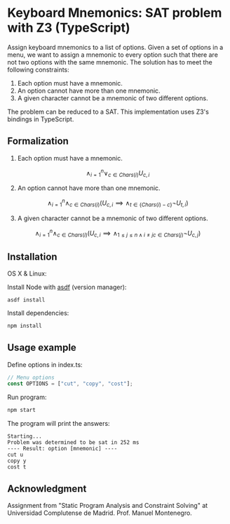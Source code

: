 # Keyboard Mnemonics: SAT problem with Z3 (TypeScript)

Assign keyboard mnemonics to a list of options. Given a set of options in a menu, we want to assign
a mnemonic to every option such that there are not two options with the same mnemonic. The solution
has to meet the following constraints:

1. Each option must have a mnemonic.
2. An option cannot have more than one mnemonic.
3. A given character cannot be a mnemonic of two different options.

The problem can be reduced to a SAT. This implementation uses Z3's bindings in TypeScript.

## Formalization

1. Each option must have a mnemonic.

$$
  \land_{i = 1}^n \lor_{c \in Chars(i)} U_{c,i}
$$

2. An option cannot have more than one mnemonic.

$$
  \land_{i = 1}^n \land_{c \in Chars(i)} (U_{c,i} \implies \land_{t \in \{Chars(i) - c\}} \lnot U_{t,i})
$$

3. A given character cannot be a mnemonic of two different options.

$$
  \land_{i = 1}^n \land_{c \in Chars(i)} (U_{c,i} \implies \land_{1\leq j \leq n \land i \neq j c \in Chars(j)} \lnot U_{c,j})
$$

## Installation

OS X & Linux:

Install Node with [asdf](https://github.com/asdf-vm/asdf-nodejs) (version manager):

```
asdf install
```

Install dependencies:

```sh
npm install
```

## Usage example

Define options in index.ts:

```ts
// Menu options
const OPTIONS = ["cut", "copy", "cost"];
```

Run program:

```sh
npm start
```

The program will print the answers:

```
Starting...
Problem was determined to be sat in 252 ms
---- Result: option [mnemonic] ----
cut u
copy y
cost t
```

## Acknowledgment

Assignment from "Static Program Analysis and Constraint Solving" at Universidad Complutense de Madrid. Prof. Manuel Montenegro.

